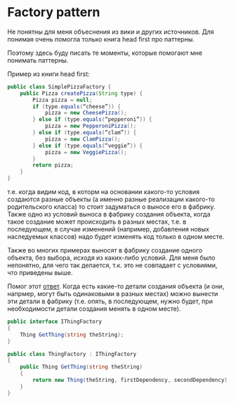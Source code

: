 # Factory pattern

Не понятны для меня объеснения из вики и других источников. Для понимая очень помогла только книга head first про паттерны.

Поэтому здесь буду писать те моменты, которые помогают мне понимать паттерны.

Пример из книги head first:

```java
public class SimplePizzaFactory {
    public Pizza createPizza(String type) {
        Pizza pizza = null;
        if (type.equals(“cheese”)) {
            pizza = new CheesePizza();
        } else if (type.equals(“pepperoni”)) {
            pizza = new PepperoniPizza();
        } else if (type.equals(“clam”)) {
            pizza = new ClamPizza();
        } else if (type.equals(“veggie”)) {
            pizza = new VeggiePizza();
        }
        return pizza;
    }
}
```
т.е. когда видим код, в которм на основании какого-то условия создаются разные объекты (а именно разные реализации какого-то родительского класса) то стоит задуматься о выносе его в фабрику. Также одно из условий выноса в фабрику создания объекта, когда такое создание может происходить в разных местах, т.е. в последующем, в случае изменений (например, добавления новых наследуемых классов) надо будет изменять код только в одном месте.

Также во многих примерах выносят в фабрику создание одного объекта, без выбора, исходя из каких-либо условий. Для меня было непонятно, для чего так делается, т.к. это не совпадает с условиями, что приведены выше.

Помог этот [ответ](https://stackoverflow.com/questions/69849/factory-pattern-when-to-use-factory-methods). Когда есть какие-то детали создания объекта (и они, напрмер, могут быть одинаковыми в разных местах) можно вынести эти детали в фабрику (т.е. опять, в последующем, нужно будет, при необходимости детали создания менять в одном месте). 

```C#
public interface IThingFactory
{
    Thing GetThing(string theString);
}

public class ThingFactory : IThingFactory
{
    public Thing GetThing(string theString)
    {
        return new Thing(theString, firstDependency, secondDependency);
    }
}
```